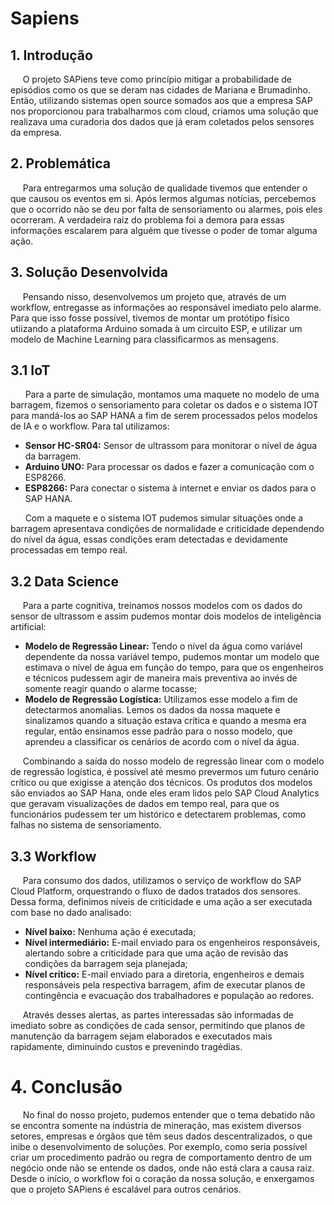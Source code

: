 # Sapiens

## 1. Introdução
&nbsp;&nbsp;&nbsp;&nbsp;&nbsp;O projeto SAPiens teve como princípio mitigar a probabilidade de episódios como os que se deram nas cidades de Mariana e Brumadinho. 
Então, utilizando sistemas open source somados aos que a empresa SAP nos proporcionou para trabalharmos com cloud, criamos uma solução que realizava uma curadoria dos dados que 
já eram coletados pelos sensores da empresa.

## 2. Problemática
&nbsp;&nbsp;&nbsp;&nbsp;&nbsp;Para entregarmos uma solução de qualidade tivemos que entender o que causou os eventos em si. Após lermos algumas notícias, percebemos que o 
ocorrido não se deu por falta de sensoriamento ou alarmes, pois eles ocorreram. A verdadeira raiz do problema foi a demora para essas informações escalarem para alguém que 
tivesse o poder de tomar alguma ação.

## 3. Solução Desenvolvida
&nbsp;&nbsp;&nbsp;&nbsp;&nbsp;Pensando nisso, desenvolvemos um projeto que, através de um workflow, entregasse as informações ao responsável imediato pelo alarme. 
Para que isso fosse possível, tivemos de montar um protótipo físico utiizando a plataforma Arduino somada à um circuito ESP, e utilizar um modelo de Machine Learning para 
classificarmos as mensagens.

## 3.1 IoT
&nbsp;&nbsp;&nbsp;&nbsp;&nbsp;	Para a parte de simulação, montamos uma maquete no modelo de uma barragem, fizemos o sensoriamento para coletar os dados e o sistema IOT para mandá-los ao SAP HANA a fim de serem processados pelos modelos de IA e o workflow. Para tal utilizamos:
  * <b>Sensor HC-SR04:</b> Sensor de ultrassom para monitorar o nível de água da barragem.
  * <b>Arduino UNO:</b> Para processar os dados e fazer a comunicação com o ESP8266.
  * <b>ESP8266:</b> Para conectar o sistema à internet e enviar os dados para o SAP HANA.

  &nbsp;&nbsp;&nbsp;&nbsp;&nbsp;	Com a maquete e o sistema IOT pudemos simular situações onde a barragem apresentava condições de normalidade e criticidade dependendo do nível da água, essas condições eram detectadas e devidamente processadas em tempo real.


## 3.2 Data Science
&nbsp;&nbsp;&nbsp;&nbsp;&nbsp;Para a parte cognitiva, treinamos nossos modelos com os dados do sensor de ultrassom e assim pudemos montar dois modelos de inteligência artificial:
  * <b>Modelo de Regressão Linear:</b> Tendo o nível da água como variável dependente da nossa variável tempo, pudemos montar um modelo que estimava o nível de água em função do 
  tempo, para que os engenheiros e técnicos pudessem agir de maneira mais preventiva ao invés de somente reagir quando o alarme tocasse;
  * <b>Modelo de Regressão Logística:</b> Utilizamos esse modelo a fim de detectarmos anomalias. Lemos os dados da nossa maquete e sinalizamos quando a situação estava crítica e
  quando a mesma era regular, então ensinamos esse padrão para o nosso modelo, que aprendeu a classificar os cenários de acordo com o nível da água.

&nbsp;&nbsp;&nbsp;&nbsp;&nbsp;Combinando a saída do nosso modelo de regressão linear com o modelo de regressão logística, é possível até mesmo prevermos um futuro cenário crítico
ou que exigisse a atenção dos técnicos. Os produtos dos modelos são enviados ao SAP Hana, onde eles eram lidos pelo SAP Cloud Analytics que geravam visualizações de dados em tempo
real, para que os funcionários pudessem ter um histórico e detectarem problemas, como falhas no sistema de sensoriamento.

## 3.3 Workflow
&nbsp;&nbsp;&nbsp;&nbsp;&nbsp;Para consumo dos dados, utilizamos o serviço de workflow do SAP Cloud Platform, orquestrando o fluxo de dados tratados dos sensores. Dessa forma, definimos níveis de criticidade e uma ação a ser executada com base no dado analisado: 

  * <b>Nível baixo:</b> Nenhuma ação é executada;
  * <b>Nível intermediário:</b> E-mail enviado para os engenheiros responsáveis, alertando sobre a criticidade para que uma ação de revisão das condições da barragem seja planejada;
  * <b>Nível crítico:</b> E-mail enviado para a diretoria, engenheiros e demais responsáveis pela respectiva barragem, afim de executar planos de contingência e evacuação dos trabalhadores e população ao redores. 


&nbsp;&nbsp;&nbsp;&nbsp;&nbsp;Através desses alertas, as partes interessadas são informadas de imediato sobre as condições de cada sensor, permitindo que planos de manutenção da barragem sejam elaborados e executados mais rapidamente, diminuindo custos e prevenindo tragédias.

# 4. Conclusão
&nbsp;&nbsp;&nbsp;&nbsp;&nbsp;No final do nosso projeto, pudemos entender que o tema debatido não se encontra somente na indústria de mineração, mas existem diversos setores, empresas e órgãos que têm seus
dados descentralizados, o que inibe o desenvolvimento de soluções. Por exemplo, como seria possível criar um procedimento padrão ou regra de comportamento dentro de um negócio
onde não se entende os dados, onde não está clara a causa raiz. Desde o início, o workflow foi o coração da nossa solução, e enxergamos que o projeto SAPiens é escalável para
outros cenários.
